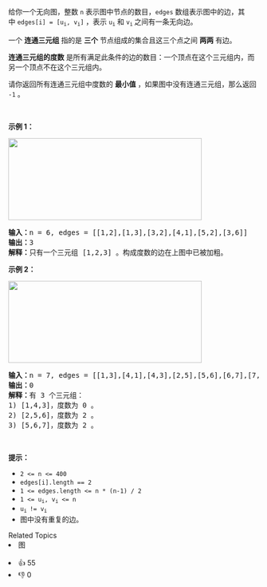 <p>给你一个无向图，整数 <code>n</code>&nbsp;表示图中节点的数目，<code>edges</code>&nbsp;数组表示图中的边，其中&nbsp;<code>edges[i] = [u<sub>i</sub>, v<sub>i</sub>]</code>&nbsp;，表示&nbsp;<code>u<sub>i</sub></code> 和&nbsp;<code>v<sub>i</sub></code><sub>&nbsp;</sub>之间有一条无向边。</p>

<p>一个 <strong>连通三元组</strong>&nbsp;指的是 <strong>三个</strong>&nbsp;节点组成的集合且这三个点之间 <strong>两两</strong>&nbsp;有边。</p>

<p><strong>连通三元组的度数</strong>&nbsp;是所有满足此条件的边的数目：一个顶点在这个三元组内，而另一个顶点不在这个三元组内。</p>

<p>请你返回所有连通三元组中度数的 <strong>最小值</strong>&nbsp;，如果图中没有连通三元组，那么返回 <code>-1</code>&nbsp;。</p>

<p>&nbsp;</p>

<p><strong>示例 1：</strong></p> 
<img alt="" src="https://assets.leetcode-cn.com/aliyun-lc-upload/uploads/2021/02/14/trios1.png" style="width: 388px; height: 164px;" /> 
<pre>
<b>输入：</b>n = 6, edges = [[1,2],[1,3],[3,2],[4,1],[5,2],[3,6]]
<b>输出：</b>3
<b>解释：</b>只有一个三元组 [1,2,3] 。构成度数的边在上图中已被加粗。
</pre>

<p><strong>示例 2：</strong></p> 
<img alt="" src="https://assets.leetcode-cn.com/aliyun-lc-upload/uploads/2021/02/14/trios2.png" style="width: 388px; height: 164px;" /> 
<pre>
<b>输入：</b>n = 7, edges = [[1,3],[4,1],[4,3],[2,5],[5,6],[6,7],[7,5],[2,6]]
<b>输出：</b>0
<b>解释：</b>有 3 个三元组：
1) [1,4,3]，度数为 0 。
2) [2,5,6]，度数为 2 。
3) [5,6,7]，度数为 2 。
</pre>

<p>&nbsp;</p>

<p><strong>提示：</strong></p>

<ul> 
 <li><code>2 &lt;= n &lt;= 400</code></li> 
 <li><code>edges[i].length == 2</code></li> 
 <li><code>1 &lt;= edges.length &lt;= n * (n-1) / 2</code></li> 
 <li><code>1 &lt;= u<sub>i</sub>, v<sub>i</sub> &lt;= n</code></li> 
 <li><code>u<sub>i </sub>!= v<sub>i</sub></code></li> 
 <li>图中没有重复的边。</li> 
</ul>

<div><div>Related Topics</div><div><li>图</li></div></div><br><div><li>👍 55</li><li>👎 0</li></div>